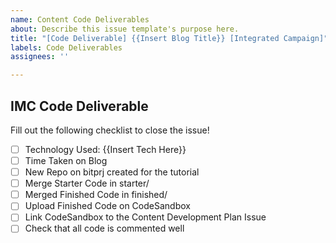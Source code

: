 ```yaml
---
name: Content Code Deliverables
about: Describe this issue template's purpose here.
title: "[Code Deliverable] {{Insert Blog Title}} [Integrated Campaign]"
labels: Code Deliverables
assignees: ''

---
```


## IMC Code Deliverable 

Fill out the following checklist to close the issue!
- [ ] Technology Used: {{Insert Tech Here}}
- [ ] Time Taken on Blog
- [ ] New Repo on bitprj created for the tutorial 
- [ ] Merge Starter Code in starter/
- [ ] Merged Finished Code in finished/
- [ ] Upload Finished Code on CodeSandbox
- [ ] Link CodeSandbox to the Content Development Plan Issue
- [ ] Check that all code is commented well
